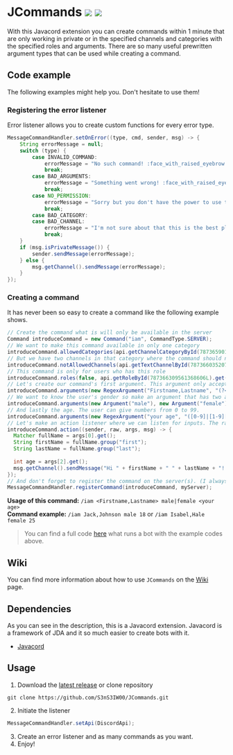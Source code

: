 # JCommands [![](https://img.shields.io/badge/Version-1.3.0-blue)](https://github.com/S3nS3IW00/JCommands) [![](https://img.shields.io/badge/Javadoc-Latest-green)](https://s3ns3iw00.github.io/JCommands/javadoc/)  
With this Javacord extension you can create commands within 1 minute that are only working in private or in the specified channels and categories with the specified roles and arguments.  There are so many useful prewritten argument types that can be used while creating a command.
  
## Code example  
The following examples might help you. Don't hesitate to use them!  
### Registering the error listener  
Error listener allows you to create custom functions for every error type.  
```java  
MessageCommandHandler.setOnError((type, cmd, sender, msg) -> {  
    String errorMessage = null;  
    switch (type) {  
        case INVALID_COMMAND:  
            errorMessage = "No such command! :face_with_raised_eyebrow:";  
            break;  
        case BAD_ARGUMENTS:  
            errorMessage = "Something went wrong! :face_with_raised_eyebrow: Usage: " + cmd.getUsage();  
            break;  
        case NO_PERMISSION:  
            errorMessage = "Sorry but you don't have the power to use this command! :face_with_raised_eyebrow:";  
            break;  
        case BAD_CATEGORY:  
        case BAD_CHANNEL:  
            errorMessage = "I'm not sure about that this is the best place to use this command. :face_with_raised_eyebrow:";  
            break;  
    }  
    if (msg.isPrivateMessage()) {  
        sender.sendMessage(errorMessage);  
    } else {  
        msg.getChannel().sendMessage(errorMessage);  
    }  
});  
```  
  
### Creating a command  
It has never been so easy to create a command like the following example shows.  
```java  
// Create the command what is will only be available in the server  
Command introduceCommand = new Command("iam", CommandType.SERVER);  
// We want to make this command available in only one category  
introduceCommand.allowedCategories(api.getChannelCategoryById(787365901552451595L).get());  
// But we have two channels in that category where the command should not to work  
introduceCommand.notAllowedChannels(api.getTextChannelById(787366035207618573L).get(), api.getTextChannelById(787366059643502644L).get());  
// This command is only for users who has this role  
introduceCommand.roles(false, api.getRoleById(787366309561368606L).get());  
// Let's create our command's first argument. This argument only accepts letters separated with comma and started with capitalized letter.  
introduceCommand.arguments(new RegexArgument("Firstname,Lastname", "(?<first>[A-Z][a-z]+),(?<last>[A-Z][a-z]+)"));  
// We want to know the user's gender so make an argument that has two acceptable values.
introduceCommand.arguments(new Argument("male"), new Argument("female"));  
// And lastly the age. The user can give numbers from 0 to 99.  
introduceCommand.arguments(new RegexArgument("your age", "([0-9]|[1-9][0-9])", Integer.class));  
// Let's make an action listener where we can listen for inputs. The raw array contains the inputs from the user. You can get the converted results from the args array.  
introduceCommand.action((sender, raw, args, msg) -> {  
  Matcher fullName = args[0].get();  
  String firstName = fullName.group("first");  
  String lastName = fullName.group("last");  
  
  int age = args[2].get();  
  msg.getChannel().sendMessage("Hi " + firstName + " " + lastName + "! As I can see you are " + (age >= 10 && age < 20 ? "" : "not ") + "a teenager.");  
});  
// And don't forget to register the command on the server(s). (I always forget it and never know what's wrong :D)  
MessageCommandHandler.registerCommand(introduceCommand, myServer);
```  
**Usage of this command:** `/iam <Firstname,Lastname> male|female <your age>`  
**Command example:** `/iam Jack,Johnson male 18` or `/iam Isabel,Hale female 25`  
  
> You can find a full code [here](https://github.com/S3nS3IW00/JCommands/blob/master/src/test/java/me/s3ns3iw00/jcommands/TestMain.java) what runs a bot with the example codes above.

## Wiki
You can find more information about how to use `JCommands` on the [Wiki](https://github.com/S3nS3IW00/JCommands/wiki) page.
  
## Dependencies  
As you can see in the description, this is a Javacord extension. Javacord is a framework of JDA and it so much easier to create bots with it.  
- [Javacord](https://github.com/Javacord/Javacord)
  
## Usage  
1. Download the [latest release](https://github.com/S3nS3IW00/releases/latest) or clone repository  
```
git clone https://github.com/S3nS3IW00/JCommands.git  
```  
2. Initiate the listener  
```java  
MessageCommandHandler.setApi(DiscordApi);  
```  
3. Create an error listener and as many commands as you want.  
4. Enjoy!